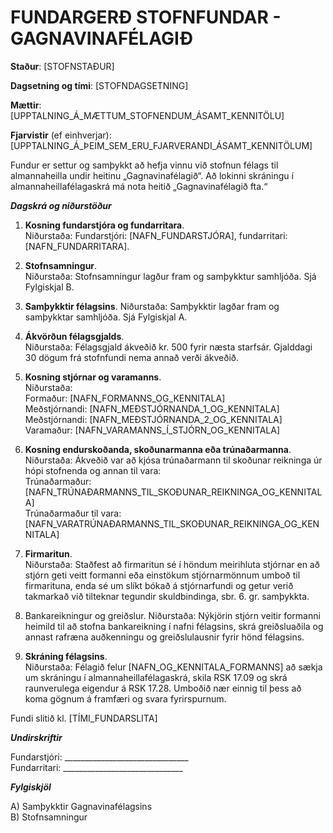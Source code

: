 # FUNDARGERÐ STOFNFUNDAR - GAGNAVINAFÉLAGIÐ

**Staður**: [STOFNSTAÐUR]

**Dagsetning og tími**: [STOFNDAGSETNING]

**Mættir**:  
[UPPTALNING_Á_MÆTTUM_STOFNENDUM_ÁSAMT_KENNITÖLU]

**Fjarvistir** (ef einhverjar):  
[UPPTALNING_Á_ÞEIM_SEM_ERU_FJARVERANDI_ÁSAMT_KENNITÖLUM]

Fundur er settur og samþykkt að hefja vinnu við stofnun félags til almannaheilla undir heitinu „Gagnavinafélagið“. Að lokinni skráningu í almannaheillafélagaskrá má nota heitið „Gagnavinafélagið fta.“

***Dagskrá og niðurstöður***
1) **Kosning fundarstjóra og fundarritara**.  
Niðurstaða: Fundarstjóri: [NAFN_FUNDARSTJÓRA], fundarritari: [NAFN_FUNDARRITARA].

2) **Stofnsamningur**.  
Niðurstaða: Stofnsamningur lagður fram og samþykktur samhljóða. Sjá Fylgiskjal B.

3) **Samþykktir félagsins**.
Niðurstaða: Samþykktir lagðar fram og samþykktar 
samhljóða. Sjá Fylgiskjal A.

4) **Ákvörðun félagsgjalds**.  
Niðurstaða: Félagsgjald ákveðið kr. 500 fyrir næsta starfsár. Gjalddagi 30 dögum frá stofnfundi nema annað verði ákveðið.

5) **Kosning stjórnar og varamanns**.  
Niðurstaða:  
Formaður: [NAFN_FORMANNS_OG_KENNITALA]  
Meðstjórnandi: [NAFN_MEÐSTJÓRNANDA_1_OG_KENNITALA]  
Meðstjórnandi: [NAFN_MEÐSTJÓRNANDA_2_OG_KENNITALA]  
Varamaður: [NAFN_VARAMANNS_Í_STJÓRN_OG_KENNITALA]  

6) **Kosning endurskoðanda, skoðunarmanna eða trúnaðarmanna**.
Niðurstaða: Ákveðið var að kjósa trúnaðarmann til skoðunar reikninga úr hópi stofnenda og annan til vara:  
Trúnaðarmaður: [NAFN_TRÚNAÐARMANNS_TIL_SKOÐUNAR_REIKNINGA_OG_KENNITALA]  
Trúnaðarmaður til vara: [NAFN_VARATRÚNAÐARMANNS_TIL_SKOÐUNAR_REIKNINGA_OG_KENNITALA]

7) **Firmaritun**.  
Niðurstaða: Staðfest að firmaritun sé í höndum meirihluta stjórnar en að stjórn geti veitt formanni eða einstökum stjórnarmönnum umboð til firmarituna, enda sé um slíkt bókað á stjórnarfundi og getur verið takmarkað við tilteknar tegundir skuldbindinga, sbr. 6. gr. samþykkta.  

8) Bankareikningur og greiðslur.
Niðurstaða: Nýkjörin stjórn veitir formanni heimild til að stofna bankareikning í nafni félagsins, skrá greiðsluaðila og annast rafræna auðkenningu og greiðslulausnir fyrir hönd félagsins.

9) **Skráning félagsins**.  
Niðurstaða: Félagið felur [NAFN_OG_KENNITALA_FORMANNS] að sækja um skráningu í almannaheillafélagaskrá, skila RSK 17.09 og skrá raunverulega eigendur á RSK 17.28. Umboðið nær einnig til þess að koma gögnum á framfæri og svara fyrirspurnum.  

Fundi slitið kl. [TÍMI_FUNDARSLITA]


***Undirskriftir***

Fundarstjóri: _______________________________  
Fundarritari: ______________________________  


***Fylgiskjöl***

A) Samþykktir Gagnavinafélagsins  
B) Stofnsamningur

